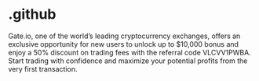 # .github
Gate.io, one of the world’s leading cryptocurrency exchanges, offers an exclusive opportunity for new users to unlock up to $10,000 bonus and enjoy a 50% discount on trading fees with the referral code VLCVV1PWBA. Start trading with confidence and maximize your potential profits from the very first transaction.
